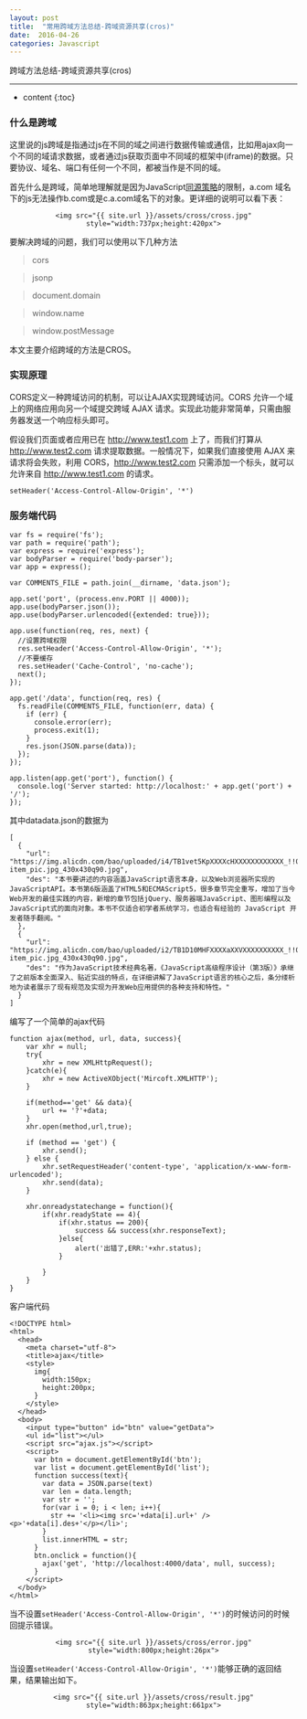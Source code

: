 ```yaml
---
layout: post
title:  "常用跨域方法总结-跨域资源共享(cros)"
date:  2016-04-26
categories: Javascript
---
```


跨域方法总结-跨域资源共享(cros)

---

* content
{:toc}


### 什么是跨域

这里说的js跨域是指通过js在不同的域之间进行数据传输或通信，比如用ajax向一个不同的域请求数据，或者通过js获取页面中不同域的框架中(iframe)的数据。只要协议、域名、端口有任何一个不同，都被当作是不同的域。

首先什么是跨域，简单地理解就是因为JavaScript[同源策略](https://developer.mozilla.org/en/Same_origin_policy_for_JavaScript)的限制，a.com 域名下的js无法操作b.com或是c.a.com域名下的对象。更详细的说明可以看下表：

<div style="text-align:center;">

	<img src="{{ site.url }}/assets/cross/cross.jpg" style="width:737px;height:420px">

</div> 



要解决跨域的问题，我们可以使用以下几种方法

> cors
 
> jsonp
 
> document.domain
 
> window.name

> window.postMessage

本文主要介绍跨域的方法是CROS。

### 实现原理

 CORS定义一种跨域访问的机制，可以让AJAX实现跨域访问。CORS 允许一个域上的网络应用向另一个域提交跨域 AJAX 请求。实现此功能非常简单，只需由服务器发送一个响应标头即可。

假设我们页面或者应用已在 http://www.test1.com 上了，而我们打算从 http://www.test2.com 请求提取数据。一般情况下，如果我们直接使用 AJAX 来请求将会失败，利用 CORS，http://www.test2.com 只需添加一个标头，就可以允许来自 http://www.test1.com 的请求。

	setHeader('Access-Control-Allow-Origin', '*')

### 服务端代码

	var fs = require('fs');
	var path = require('path');
	var express = require('express');
	var bodyParser = require('body-parser');
	var app = express();
	
	var COMMENTS_FILE = path.join(__dirname, 'data.json');
	
	app.set('port', (process.env.PORT || 4000));
	app.use(bodyParser.json());
	app.use(bodyParser.urlencoded({extended: true}));
	
	app.use(function(req, res, next) {
	  //设置跨域权限
	  res.setHeader('Access-Control-Allow-Origin', '*');
	  //不要缓存
	  res.setHeader('Cache-Control', 'no-cache');
	  next();
	});
	
	app.get('/data', function(req, res) {
	  fs.readFile(COMMENTS_FILE, function(err, data) {
	    if (err) {
	      console.error(err);
	      process.exit(1);
	    }
	    res.json(JSON.parse(data));
	  });
	});
	
	app.listen(app.get('port'), function() {
	  console.log('Server started: http://localhost:' + app.get('port') + '/');
	});


其中datadata.json的数据为

	[
	  {
	    "url": "https://img.alicdn.com/bao/uploaded/i4/TB1vet5KpXXXXcHXXXXXXXXXXXX_!!0-item_pic.jpg_430x430q90.jpg",
	    "des": "本书要讲述的内容涵盖JavaScript语言本身，以及Web浏览器所实现的JavaScriptAPI。本书第6版涵盖了HTML5和ECMAScript5，很多章节完全重写，增加了当今Web开发的最佳实践的内容，新增的章节包括jQuery、服务器端JavaScript、图形编程以及JavaScript式的面向对象。本书不仅适合初学者系统学习，也适合有经验的 JavaScript 开发者随手翻阅。"
	  },
	  {
	    "url": "https://img.alicdn.com/bao/uploaded/i2/TB1D10MHFXXXXaXXVXXXXXXXXXX_!!0-item_pic.jpg_430x430q90.jpg",
	    "des": "作为JavaScript技术经典名著，《JavaScript高级程序设计（第3版）》承继了之前版本全面深入、贴近实战的特点，在详细讲解了JavaScript语言的核心之后，条分缕析地为读者展示了现有规范及实现为开发Web应用提供的各种支持和特性。"
	  }
	]


编写了一个简单的ajax代码

	function ajax(method, url, data, success){
		var xhr = null;
		try{
			xhr = new XMLHttpRequest();
		}catch(e){
			xhr = new ActiveXObject('Mircoft.XMLHTTP');
		}
	
		if(method=='get' && data){
			url += '?'+data;
		}
		xhr.open(method,url,true);
	
		if (method == 'get') {
			xhr.send();
		} else {
			xhr.setRequestHeader('content-type', 'application/x-www-form-urlencoded');
			xhr.send(data);
		}
		
		xhr.onreadystatechange = function(){
			if(xhr.readyState == 4){
				if(xhr.status == 200){
					success && success(xhr.responseText);
				}else{
					alert('出错了,ERR:'+xhr.status);
				}
								
			}
		}	
	}


客户端代码


	<!DOCTYPE html>
	<html>
	  <head>
	    <meta charset="utf-8">
	    <title>ajax</title>
	    <style>
	      img{
	        width:150px;
	        height:200px;
	      }
	    </style>
	  </head>
	  <body>
	    <input type="button" id="btn" value="getData">
	    <ul id="list"></ul>
	    <script src="ajax.js"></script>
	    <script>
	      var btn = document.getElementById('btn');
	      var list = document.getElementById('list');
	      function success(text){
	        var data = JSON.parse(text)
	        var len = data.length;
	        var str = '';
	        for(var i = 0; i < len; i++){
	          str += '<li><img src='+data[i].url+' /><p>'+data[i].des+'</p></li>';
	        }
	        list.innerHTML = str;
	      }
	      btn.onclick = function(){
	        ajax('get', 'http://localhost:4000/data', null, success);
	      } 
	    </script>
	  </body>
	</html>

当不设置`setHeader('Access-Control-Allow-Origin', '*')`的时候访问的时候回提示错误。

<div style="text-align:center;">

	<img src="{{ site.url }}/assets/cross/error.jpg" style="width:800px;height:26px">

</div> 

当设置`setHeader('Access-Control-Allow-Origin', '*')`能够正确的返回结果，结果输出如下。


<div style="text-align:center;">

	<img src="{{ site.url }}/assets/cross/result.jpg" style="width:863px;height:661px">

</div> 




















